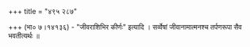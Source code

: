 +++
title = "४९५ २८७"

+++
(भा० ७।१४१३६) - "जीवराशिभिर कीर्णः" इत्यादि । सर्व्वेषां जीवानामात्मनश्च तर्पणरूपा सैव भवतीत्यर्थः ॥ 
